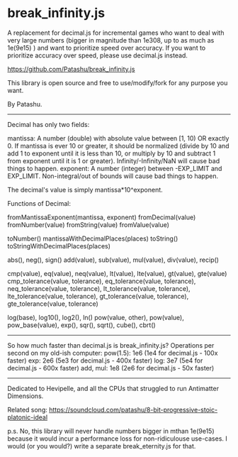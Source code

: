 # break_infinity.js
A replacement for decimal.js for incremental games who want to deal with very large numbers (bigger in magnitude than 1e308, up to as much as 1e(9e15) ) and want to prioritize speed over accuracy.
If you want to prioritize accuracy over speed, please use decimal.js instead.

https://github.com/Patashu/break_infinity.js

This library is open source and free to use/modify/fork for any purpose you want.

By Patashu.

---

Decimal has only two fields:

mantissa: A number (double) with absolute value between [1, 10) OR exactly 0. If mantissa is ever 10 or greater, it should be normalized (divide by 10 and add 1 to exponent until it is less than 10, or multiply by 10 and subtract 1 from exponent until it is 1 or greater). Infinity/-Infinity/NaN will cause bad things to happen.
exponent: A number (integer) between -EXP_LIMIT and EXP_LIMIT. Non-integral/out of bounds will cause bad things to happen.

The decimal's value is simply mantissa*10^exponent.

Functions of Decimal:

fromMantissaExponent(mantissa, exponent)
fromDecimal(value)
fromNumber(value)
fromString(value)
fromValue(value)

toNumber()
mantissaWithDecimalPlaces(places)
toString()
toStringWithDecimalPlaces(places)

abs(), neg(), sign()
add(value), sub(value), mul(value), div(value), recip()

cmp(value), eq(value), neq(value), lt(value), lte(value), gt(value), gte(value)
cmp_tolerance(value, tolerance), eq_tolerance(value, tolerance), neq_tolerance(value, tolerance), lt_tolerance(value, tolerance), lte_tolerance(value, tolerance), gt_tolerance(value, tolerance), gte_tolerance(value, tolerance)

log(base), log10(), log2(), ln()
pow(value, other), pow(value), pow_base(value), exp(), sqr(), sqrt(), cube(), cbrt()

---

So how much faster than decimal.js is break_infinity.js? Operations per second on my old-ish computer:
pow(1.5): 1e6 (1e4 for decimal.js - 100x faster)
exp: 2e6 (5e3 for decimal.js - 400x faster)
log: 3e7 (5e4 for decimal.js - 600x faster)
add, mul: 1e8 (2e6 for decimal.js - 50x faster)

---

Dedicated to Hevipelle, and all the CPUs that struggled to run Antimatter Dimensions.

Related song: https://soundcloud.com/patashu/8-bit-progressive-stoic-platonic-ideal

p.s. No, this library will never handle numbers bigger in mthan 1e(9e15) because it would incur a performance loss for non-ridiculouse use-cases. I would (or you would?) write a separate break_eternity.js for that.
